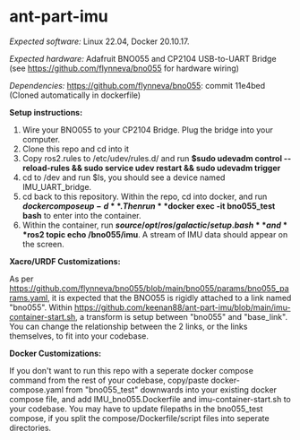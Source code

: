 # ant-part-imu

*Expected software:* Linux 22.04, Docker 20.10.17. 

*Expected hardware:* Adafruit BNO055 and CP2104 USB-to-UART Bridge (see https://github.com/flynneva/bno055 for hardware wiring) 

*Dependencies:* https://github.com/flynneva/bno055: commit 11e4bed (Cloned automatically in dockerfile)


**Setup instructions:**
1. Wire your BNO055 to your CP2104 Bridge. Plug the bridge into your computer.
2. Clone this repo and cd into it
3. Copy ros2.rules to /etc/udev/rules.d/ and run **$sudo udevadm control --reload-rules && sudo service udev restart && sudo udevadm trigger**
4. cd to /dev and run $ls, you should see a device named IMU_UART_bridge.
5. cd back to this repository. Within the repo, cd into docker, and run **$docker compose up -d**. Then run **$docker exec -it bno055_test bash** to enter into the container.
6. Within the container, run **$source /opt/ros/galactic/setup.bash** and **$ros2 topic echo /bno055/imu**. A stream of IMU data should appear on the screen.

**Xacro/URDF Customizations:**

As per https://github.com/flynneva/bno055/blob/main/bno055/params/bno055_params.yaml, it is expected that the BNO055 is rigidly attached to a link named "bno055". Within https://github.com/keenan88/ant-part-imu/blob/main/imu-container-start.sh, a transform is setup between "bno055" and "base_link". You can change the relationship between the 2 links, or the links themselves, to fit into your codebase.

**Docker Customizations:**

If you don't want to run this repo with a seperate docker compose command from the rest of your codebase, copy/paste docker-compose.yaml from "bno055_test" downwards into your existing docker compose file, and add IMU_bno055.Dockerfile and imu-container-start.sh to your codebase. You may have to update filepaths in the bno055_test compose, if you split the compose/Dockerfile/script files into seperate directories.
